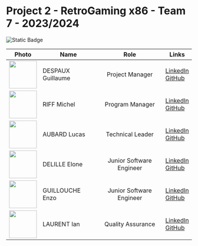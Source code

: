# Project 2 - RetroGaming x86 - Team 7 - 2023/2024
![Static Badge](https://img.shields.io/badge/Assembly%20x86-Grey?logo=windowsterminal&color=3b3832) 

| **Photo** | **Name** | **Role** | **Links** |
|:---:|---|:---:|---|
| <img src="https://ca.slack-edge.com/T064M0GMENL-U063HEXMFP1-g3ffdd245b21-512" width="75px" height="75px"> | DESPAUX Guillaume | Project Manager | [LinkedIn](https://www.linkedin.com/in/guillaume-despaux-084b10206/)<br> [GitHub](https://github.com/GuillaumeDespaux) |
| <img src="https://ca.slack-edge.com/T064M0GMENL-U064M0X9WKS-gd2bfd349a46-512" width="75px" height="75px"> | RIFF Michel | Program Manager | [LinkedIn](https://www.linkedin.com/in/michel-riff-693007293/)<br> [GitHub](https://github.com/MichelRiff)</a> |
| <img src="https://ca.slack-edge.com/T064M0GMENL-U063V31261K-gdc3a8fc938e-512" width="75px" height="75px"> | AUBARD Lucas | Technical Leader | [LinkedIn](https://www.linkedin.com/in/lucas-aubard-596b37251/)<br> [GitHub](https://github.com/LucasAub) |
| <img src="https://ca.slack-edge.com/T064M0GMENL-U063XTSFHDH-gd0f64565afd-512" width="75px" height="75px"> | DELILLE Elone | Junior Software Engineer | [LinkedIn](https://www.linkedin.com/in/elonedelille/)<br> [GitHub](https://github.com/HiNett) |
| <img src="https://ca.slack-edge.com/T064M0GMENL-U063RBRNQCW-g20f42d2a13d-512" width="75px" height="75px"> | GUILLOUCHE Enzo | Junior Software Engineer | [LinkedIn](https://www.linkedin.com/in/enzo-g-b62114293/)<br> [GitHub](https://github.com/EnzoGuillouche) |
| <img src="https://ca.slack-edge.com/T064M0GMENL-U063V3GDL69-gcde1403d4cf-512" width="75px" height="75px"> | LAURENT Ian | Quality Assurance | [LinkedIn](https://www.linkedin.com/in/ian-h-laurent/)<br> [GitHub](https://github.com/Ianlaur) |